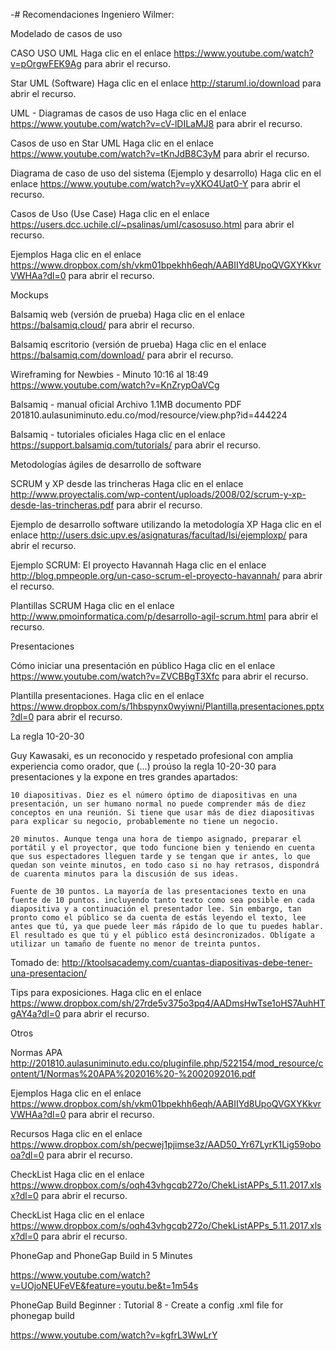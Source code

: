 -# Recomendaciones Ingeniero Wilmer:

Modelado de casos de uso


CASO USO UML
Haga clic en el enlace https://www.youtube.com/watch?v=pOrgwFEK9Ag para abrir el recurso.

Star UML (Software)
Haga clic en el enlace http://staruml.io/download para abrir el recurso.

UML - Diagramas de casos de uso
Haga clic en el enlace https://www.youtube.com/watch?v=cV-lDILaMJ8 para abrir el recurso.


Casos de uso en Star UML
Haga clic en el enlace https://www.youtube.com/watch?v=tKnJdB8C3yM para abrir el recurso.


Diagrama de caso de uso del sistema (Ejemplo y desarrollo)
Haga clic en el enlace https://www.youtube.com/watch?v=yXKO4Uat0-Y para abrir el recurso.


Casos de Uso (Use Case)
Haga clic en el enlace https://users.dcc.uchile.cl/~psalinas/uml/casosuso.html para abrir el recurso.

Ejemplos
Haga clic en el enlace https://www.dropbox.com/sh/vkm01bpekhh6eqh/AABIIYd8UpoQVGXYKkvrVWHAa?dl=0 para abrir el recurso.




Mockups


Balsamiq web (versión de prueba)
Haga clic en el enlace https://balsamiq.cloud/ para abrir el recurso.


Balsamiq escritorio (versión de prueba)
Haga clic en el enlace https://balsamiq.com/download/ para abrir el recurso.


Wireframing for Newbies - Minuto 10:16 al 18:49
https://www.youtube.com/watch?v=KnZrypOaVCg


Balsamiq - manual oficial Archivo 1.1MB documento PDF
201810.aulasuniminuto.edu.co/mod/resource/view.php?id=444224


Balsamiq - tutoriales oficiales
Haga clic en el enlace https://support.balsamiq.com/tutorials/ para abrir el recurso.




Metodologías ágiles de desarrollo de software


SCRUM y XP desde las trincheras 
Haga clic en el enlace http://www.proyectalis.com/wp-content/uploads/2008/02/scrum-y-xp-desde-las-trincheras.pdf para abrir el recurso.


Ejemplo de desarrollo software utilizando la metodología XP
Haga clic en el enlace http://users.dsic.upv.es/asignaturas/facultad/lsi/ejemploxp/ para abrir el recurso.


Ejemplo SCRUM: El proyecto Havannah
Haga clic en el enlace http://blog.pmpeople.org/un-caso-scrum-el-proyecto-havannah/ para abrir el recurso.


Plantillas SCRUM
Haga clic en el enlace http://www.pmoinformatica.com/p/desarrollo-agil-scrum.html para abrir el recurso.




Presentaciones


Cómo iniciar una presentación en público
Haga clic en el enlace https://www.youtube.com/watch?v=ZVCBBgT3Xfc para abrir el recurso.


Plantilla presentaciones.
Haga clic en el enlace https://www.dropbox.com/s/1hbspynx0wyiwni/Plantilla.presentaciones.pptx?dl=0 para abrir el recurso.


La regla 10-20-30

Guy Kawasaki, es un reconocido y respetado profesional con amplia experiencia como orador, que (...) proúso la regla 10-20-30 para presentaciones y la expone en tres grandes apartados:

    10 diapositivas. Diez es el número óptimo de diapositivas en una presentación, un ser humano normal no puede comprender más de diez conceptos en una reunión. Si tiene que usar más de diez diapositivas para explicar su negocio, probablemente no tiene un negocio.

    20 minutos. Aunque tenga una hora de tiempo asignado, preparar el portátil y el proyector, que todo funcione bien y teniendo en cuenta que sus espectadores lleguen tarde y se tengan que ir antes, lo que quedan son veinte minutos, en todo caso si no hay retrasos, dispondrá de cuarenta minutos para la discusión de sus ideas.

    Fuente de 30 puntos. La mayoría de las presentaciones texto en una fuente de 10 puntos. incluyendo tanto texto como sea posible en cada diapositiva y a continuación el presentador lee. Sin embargo, tan pronto como el público se da cuenta de estás leyendo el texto, lee antes que tú, ya que puede leer más rápido de lo que tu puedes hablar. El resultado es que tú y el público está desincronizados. Oblígate a utilizar un tamaño de fuente no menor de treinta puntos.

Tomado de: http://ktoolsacademy.com/cuantas-diapositivas-debe-tener-una-presentacion/


Tips para exposiciones.
Haga clic en el enlace https://www.dropbox.com/sh/27rde5v375o3pq4/AADmsHwTse1oHS7AuhHTgAY4a?dl=0 para abrir el recurso.





Otros


Normas APA
http://201810.aulasuniminuto.edu.co/pluginfile.php/522154/mod_resource/content/1/Normas%20APA%202016%20-%2002092016.pdf


Ejemplos
Haga clic en el enlace https://www.dropbox.com/sh/vkm01bpekhh6eqh/AABIIYd8UpoQVGXYKkvrVWHAa?dl=0 para abrir el recurso.


Recursos
Haga clic en el enlace https://www.dropbox.com/sh/pecwej1pjimse3z/AAD50_Yr67LyrK1Lig59obooa?dl=0 para abrir el recurso.


CheckList
Haga clic en el enlace https://www.dropbox.com/s/oqh43vhgcqb272o/ChekListAPPs_5.11.2017.xlsx?dl=0 para abrir el recurso.



CheckList
Haga clic en el enlace https://www.dropbox.com/s/oqh43vhgcqb272o/ChekListAPPs_5.11.2017.xlsx?dl=0 para abrir el recurso.



PhoneGap and PhoneGap Build in 5 Minutes

https://www.youtube.com/watch?v=UOjoNEUFeVE&feature=youtu.be&t=1m54s


PhoneGap Build Beginner : Tutorial 8 - Create a config .xml file for phonegap build

https://www.youtube.com/watch?v=kgfrL3WwLrY


